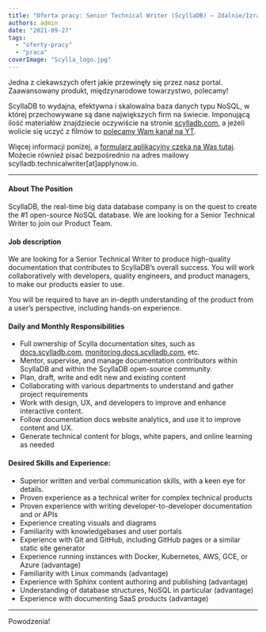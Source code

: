 ```yaml
---
title: "Oferta pracy: Senior Technical Writer (ScyllaDB) – Zdalnie/Izrael"
authors: admin
date: "2021-09-27"
tags:
  - "oferty-pracy"
  - "praca"
coverImage: "Scylla_logo.jpg"
---
```


Jedna z ciekawszych ofert jakie przewinęły się przez nasz portal. Zaawansowany
produkt, międzynarodowe towarzystwo, polecamy!

<!--truncate-->

ScyllaDB to wydajna, efektywna i skalowalna baza danych typu NoSQL, w której
przechowywane są dane największych firm na świecie. Imponującą ilość materiałów
znajdziecie oczywiście na stronie [scylladb.com](https://www.scylladb.com), a
jeżeli wolicie się uczyć z filmów to
[polecamy Wam kanał na YT](https://www.youtube.com/channel/UC7fDHfQDRiQ9Nn0tFf33jeQ).

Więcej informacji poniżej, a
[formularz aplikacyjny czeka na Was tutaj](https://www.scylladb.com/company/careers/co/product-management/57.423/senior-technical-writer/all/).
Możecie również pisać bezpośrednio na adres mailowy
scylladb.technicalwriter\[at\]applynow.io.

---

#### About The Position

ScyllaDB, the real-time big data database company is on the quest to create the
#1 open-source NoSQL database. We are looking for a Senior Technical Writer to
join our Product Team.

#### Job description

We are looking for a Senior Technical Writer to produce high-quality
documentation that contributes to ScyllaDB’s overall success. You will work
collaboratively with developers, quality engineers, and product managers, to
make our products easier to use.

You will be required to have an in-depth understanding of the product from a
user’s perspective, including hands-on experience.

#### Daily and Monthly Responsibilities

- Full ownership of Scylla documentation sites, such as
  [docs.scylladb.com](https://docs.scylladb.com/),
  [monitoring.docs.scylladb.com](https://monitoring.docs.scylladb.com), etc.
- Mentor, supervise, and manage documentation contributors within ScyllaDB and
  within the ScyllaDB open-source community.
- Plan, draft, write and edit new and existing content
- Collaborating with various departments to understand and gather project
  requirements
- Work with design, UX, and developers to improve and enhance interactive
  content.
- Follow documentation docs website analytics, and use it to improve content and
  UX.
- Generate technical content for blogs, white papers, and online learning as
  needed

#### Desired Skills and Experience:

- Superior written and verbal communication skills, with a keen eye for details.
- Proven experience as a technical writer for complex technical products
- Proven experience with writing developer-to-developer documentation and or
  APIs
- Experience creating visuals and diagrams
- Familiarity with knowledgebases and user portals
- Experience with Git and GitHub, including GitHub pages or a similar static
  site generator
- Experience running instances with Docker, Kubernetes, AWS, GCE, or Azure
  (advantage)
- Familiarity with Linux commands (advantage)
- Experience with Sphinx content authoring and publishing (advantage)
- Understanding of database structures, NoSQL in particular (advantage)
- Experience with documenting SaaS products (advantage)

---

Powodzenia!
